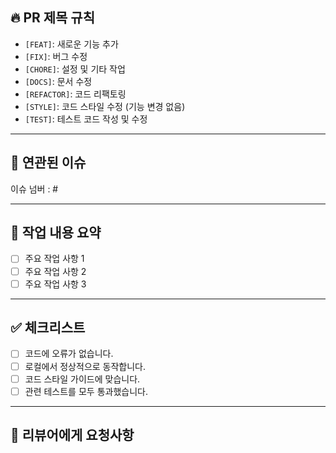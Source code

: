 ## 🔥 PR 제목 규칙

- `[FEAT]`: 새로운 기능 추가
- `[FIX]`: 버그 수정
- `[CHORE]`: 설정 및 기타 작업
- `[DOCS]`: 문서 수정
- `[REFACTOR]`: 코드 리팩토링
- `[STYLE]`: 코드 스타일 수정 (기능 변경 없음)
- `[TEST]`: 테스트 코드 작성 및 수정

---

## 🚀 연관된 이슈

<!-- 해당 PR이 해결하는 이슈 번호를 작성해주세요. (예:  #12) -->

이슈 넘버 : #

---

## 📌 작업 내용 요약

<!-- 수행한 작업에 대해 간단히 설명해주세요. -->

- [ ] 주요 작업 사항 1
- [ ] 주요 작업 사항 2
- [ ] 주요 작업 사항 3

---

## ✅ 체크리스트

- [ ] 코드에 오류가 없습니다.
- [ ] 로컬에서 정상적으로 동작합니다.
- [ ] 코드 스타일 가이드에 맞습니다.
- [ ] 관련 테스트를 모두 통과했습니다.

---

## 🙏 리뷰어에게 요청사항
